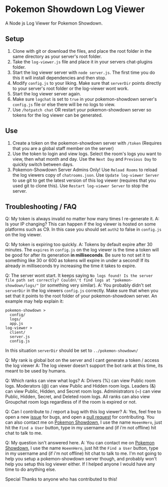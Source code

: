 Pokemon Showdown Log Viewer
========================================================================

A Node js Log Viewer for Pokemon Showdown.

Setup
------------------------------------------------------------------------

1. Clone with git or download the files, and place the root folder in the same directory as your server's root folder.
2. Take the `log-viewer.js` file and place it in your servers chat-plugins folder.
3. Start the log viewer server with `node server.js`. The first time you do this it will install dependencies and then stop.
4. Modify `config.js` to your liking. Make sure that `serverDir` points directly to your server's root folder or the log-viewer wont work.
5. Start the log viewer server again.
6. Make sure `logchat` is set to `true` in your pokemon-showdown server's `config.js` file or else there will be no logs to view.
7. Use `/hotpatch chat` OR restart your pokemon-showdown server so tokens for the log viewer can be generated.

Use
------------------------------------------------------------------------

1. Create a token on the pokemon-showdown server with `/token` (Requires that you are a global staff member on the server)
2. Use the token to login and view logs. Select the room's logs you want to view, then what month and day. Use the `Next Day` and `Previous Day` to quickly switch between days.
3. Pokemon-Showdown Server Admins Only! Use `Reload Rooms` to reload the log viewers copy of `chatrooms.json`. Use `Update log-viewer Server` to use git to get the latest version of this log viewer (requires that you used git to clone this). Use `Restart log-viewer Server` to stop the server.

Troubleshooting / FAQ
------------------------------------------------------------------------

Q: My token is always invalid no matter how many times I re-generate it.
A: Is your IP changing? This can happen if the log viewer is hosted on some platforms such as C9. In this case you should set `auth2` to false in `config.js` on the log viewer.

Q: My token is expiring too quickly.
A: Tokens by default expire after 30 minutes. The `expires` in `config.js` on the log viewer is the time a token will be good for after its generation **in milliseconds**. Be sure to not set it to something like 30 or 600 as tokens will expire in under a second! If its already in milliseconds try increasing the time it takes to expire.

Q: The server wont start. It keeps saying `No logs found! Is the server file path set correctly? Couldn\'t find logs at "pokemon-showdown/logs/"` (or something very similar).
A: You probably didn't set `serverDir` in the log viewers `config.js` correctly. Make sure that when you set that it points to the root folder of your pokemon-showdown server. An example may help explain it:
```
pokemon-showdown >
  config/
  logs/
  app.js
log-viewer >
  client/
  server.js
  config.js
```

In this situation `serverDir` should be set to `../pokemon-showdown/`

Q: My rank is global bot on the server and I cant generate a token / access the log viewer
A: The log viewer doesn't support the bot rank at this time, its meant to be used by humans.

Q: Which ranks can view what logs?
A: Drivers (%) can view Public room logs. Moderators (@) can view Public and Hidden room logs. Leaders (&) can view Public, Hidden, and Secret room logs. Administrators (~) can view Public, Hidden, Secret, and Deleted room logs. All ranks can also view Groupchat room logs regardless of if the room is expired or not.

Q: Can I contribute to / report a bug with this log viewer?
A: Yes, feel free to open a new [issue](https://github.com/HoeenCoder/PS-Log-Viewer/issues) for bugs, and open a [pull request](https://github.com/HoeenCoder/PS-Log-Viewer/pulls) for contributing. You can also contact me on [Pokemon Showdown](https://play.pokemonshowdown.com), I use the name `HoeenHero`, just hit the `Find a User` button, type in my username and (if i'm not offline) hit chat to talk to me.

Q: My question isn't answered here.
A: You can contact me on [Pokemon Showdown](https://play.pokemonshowdown.com), I use the name `HoeenHero`, just hit the `Find a User` button, type in my username and (if i'm not offline) hit chat to talk to me. I'm not going to help you setup a pokemon-showdown server though, and probably won't help you setup this log viewer either. If I helped anyone I would have any time to do anything else.

Special Thanks to anyone who has contributed to this!
